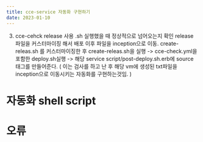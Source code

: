 ```yaml
---
title: cce-service 자동화 구현하기 
date: 2023-01-10
---
```



 3) cce-cehck release 사용
    .sh 실행했을 때 정상적으로 넘어오는지 확인
    release 파일을 커스터마이징 해서 배포 이후 파일을 inception으로 이동.
    create-releas.sh 를 커스터마이징한 후 create-releas.sh을 실행 -> cce-check.yml을 포함한 deploy.sh실행 -> 해당 service script/post-deploy.sh.erb에 source 태그를 만들어준다. ( 이는 검사를 하고 난 후 해당 vm에 생성된 txt파일을 inception으로  이동시키는 자동화를 구현하는것임. )


# 자동화 shell script

# 오류